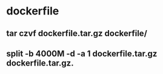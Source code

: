 # dockerfile
## tar czvf dockerfile.tar.gz dockerfile/
## split -b 4000M -d -a 1 dockerfile.tar.gz dockerfile.tar.gz.